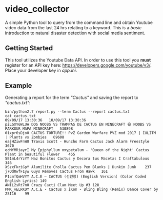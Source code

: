 # video_collector
A simple Python tool to query from the command line and obtain Youtube video data from the last 24 hrs relating to a keyword. This is a *basic* introduction to natural disaster detection with social media sentiment.

## Getting Started
This tool utilizes the Youtube Data API. In order to use this tool you **must** register for an API key here: https://developers.google.com/youtube/v3/. Place your developer key in *app.ini*.

## Example
Generating a report for the term *"Cactus"* and saving the report to *"cactus.txt"*:
```
bin/python2.7 report.py --term Cactus --report cactus.txt
cat cactus.txt
09/09/17 13:30:36	10/09/17 13:30:36
piLGXY6WLUA	DOS NOOBS VS TRAMPAS DE CACTUS EN MINECRAFT 😆 NOOBS VS PARKOUR MAPA MINECRAFT	530898
01xpr6sDjo0	CACTUS TORTURE!! PvZ Garden Warfare PVZ mod 2017 | IULITM | Plants vs Zombies	69608
eajHZiwFnW0	Travis Scott - Huncho Farm Cactus Jack Alarm Freestyle	3670
ecMYMRiayrI	My Epiphyllum oxypetalum - 'Queen of the Night' Cactus Plant in beautiful Flower	455
5E1mL4rYzYY	Haz Bonitos Cactus y Decora tus Macetas I Craftabulous	346
XSzxFkriGpY	Alumilite Cholla Cactus Pen Blanks | Dunkin Junk	237
j7Od0wfF1yw	Guys Removes Cactus From Hawk	161
P1cmfQmHVYY	A.C.E – CACTUS (선인장) (English Version) (Color Coded English Lyrics)	149
ANIL2sRt7m0	Crazy Cacti Clan Meet Up #3	128
PMK_vELRKDY	A.C.E - Cactus x iKon - Bling Bling (Remix) Dance Cover by 2SI16	99
```
